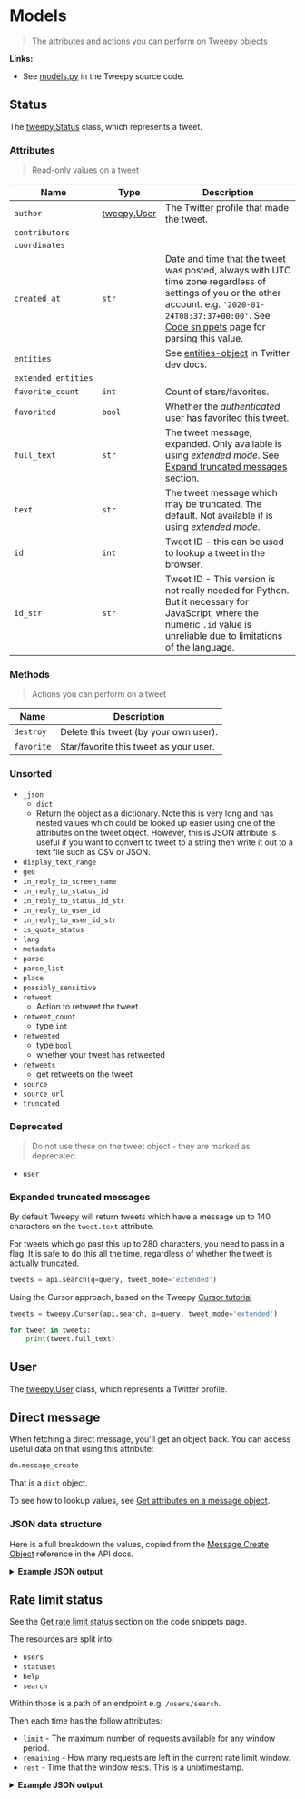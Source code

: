 # Models
> The attributes and actions you can perform on Tweepy objects


**Links:**

- See [models.py] in the Tweepy source code.



## Status

The [tweepy.Status] class, which represents a tweet.

### Attributes
> Read-only values on a tweet

| Name                | Type                 | Description                                                                                                                                                                                                                   |
| ------------------- | -------------------- | ----------------------------------------------------------------------------------------------------------------------------------------------------------------------------------------------------------------------------- |
| `author`            | [tweepy.User](#user) | The Twitter profile that made the tweet.                                                                                                                                                                                      |
| `contributors`      |                      |                                                                                                                                                                                                                               |
| `coordinates`       |                      |                                                                                                                                                                                                                               |
| `created_at`        | `str`                | Date and time that the tweet was posted, always with UTC time zone regardless of settings of you or the other account. e.g. `'2020-01-24T08:37:37+00:00'`. See [Code snippets](code_snippets.md) page for parsing this value. |
| `entities`          |                      | See [entities-object] in Twitter dev docs.                                                                                                                                                                                    |
| `extended_entities` |                      |                                                                                                                                                                                                                               |
| `favorite_count`    | `int`                | Count of stars/favorites.                                                                                                                                                                                                     |
| `favorited`         | `bool`               | Whether the *authenticated* user has favorited this tweet.                                                                                                                                                                    |
| `full_text`         | `str`                | The tweet message, expanded. Only available is using *extended mode*. See [Expand truncated messages](#expand-truncated-messages) section.                                                                                    |
| `text`              | `str`                | The tweet message which may be truncated. The default. Not available if is using *extended mode*.                                                                                                                             |
| `id`                | `int`                | Tweet ID - this can be used to lookup a tweet in the browser.                                                                                                                                                                 |
| `id_str`            | `str`                | Tweet ID - This version is not really needed for Python. But it necessary for JavaScript, where the numeric `.id` value is unreliable due to limitations of the language.                                                     |

[entities-object]: https://developer.twitter.com/en/docs/tweets/data-dictionary/overview/entities-object

### Methods
> Actions you can perform on a tweet

| Name       | Description                            |
| ---------- | -------------------------------------- |
| `destroy`  | Delete this tweet (by your own user).  |
| `favorite` | Star/favorite this tweet as your user. |

### Unsorted

- `_json`
    - `dict`
    - Return the object as a dictionary. Note this is very long and has nested values which could be looked up easier using one of the attributes on the tweet object. However, this is JSON attribute is useful if you want to convert to tweet to a string then write it out to a text file such as CSV or JSON.
- `display_text_range`
- `geo`
- `in_reply_to_screen_name`
- `in_reply_to_status_id`
- `in_reply_to_status_id_str`
- `in_reply_to_user_id`
- `in_reply_to_user_id_str`
- `is_quote_status`
- `lang`
- `metadata`
- `parse`
- `parse_list`
- `place`
- `possibly_sensitive`
- `retweet`
    - Action to retweet the tweet.
- `retweet_count`
    - type `int`
- `retweeted`
    - type `bool`
    - whether your tweet has retweeted
- `retweets`
    - get retweets on the tweet
- `source`
- `source_url`
- `truncated`

### Deprecated
> Do not use these on the tweet object - they are marked as deprecated.

- `user`


### Expanded truncated messages


By default Tweepy will return tweets which have a message up to 140 characters on the `tweet.text` attribute.

For tweets which go past this up to 280 characters, you need to pass in a flag. It is safe to do this all the time, regardless of whether the tweet is actually truncated.

```python
tweets = api.search(q=query, tweet_mode='extended')
```

Using the Cursor approach, based on the Tweepy [Cursor tutorial]

```python
tweets = tweepy.Cursor(api.search, q=query, tweet_mode='extended')

for tweet in tweets:
    print(tweet.full_text)
```

## User

The [tweepy.User] class, which represents a Twitter profile.


[models.py]: https://github.com/tweepy/tweepy/blob/master/tweepy/models.py
[tweepy.Status]: https://github.com/tweepy/tweepy/blob/v3.8.0/tweepy/models.py#L83
[tweepy.User]: https://github.com/tweepy/tweepy/blob/v3.8.0/tweepy/models.py#L144
[Cursor tutorial]: http://docs.tweepy.org/en/v3.8.0/cursor_tutorial.html


## Direct message

When fetching a direct message, you'll get an object back. You can access useful data on that using this attribute:

```python
dm.message_create
```


That is a `dict` object.

To see how to lookup values, see [Get attributes on a message object](code_snippets.md#get-attributes-on-a-message-object).


### JSON data structure

Here is a full breakdown the values, copied from the [Message Create Object] reference in the API docs.

[Message Create Object]: https://developer.twitter.com/en/docs/direct-messages/sending-and-receiving/guides/message-create-object


<details>
<summary><b>Example JSON output</b></summary>

```json
{
    "target": {
        "recipient_id": "1234858592"
    },
    "sender_id": "3805104374",
    "source_app_id": "268278",

    "message_data": {
        "text": "Blue Bird",
        "entities": {
            "hashtags": [],
            "symbols": [],
            "urls": [],
            "user_mentions": [],
        },
        "quick_reply_response": {
            "type": "options",
            "metadata": "external_id_2"
        },
        "attachment": {
            "type": "media",
            "media": {
            }
        }
    }
}
```

</details>


## Rate limit status

See the [Get rate limit status](code_snippets.md#get-rate-limit-status) section on the code snippets page.

The resources are split into:

- `users`
- `statuses`
- `help`
- `search`

Within those is a path of an endpoint e.g. `/users/search`.

Then each time has the follow attributes:

- `limit` - The maximum number of requests available for any window period.
- `remaining` - How many requests are left in the current rate limit window.
- `rest` - Time that the window rests. This is a unixtimestamp.


<details>
<summary><b>Example JSON output</b></summary>

Copied from [Rate Limit Status API reference](https://developer.twitter.com/en/docs/developer-utilities/rate-limit-status/api-reference/get-application-rate_limit_status).

```json
{
    "rate_limit_context": {
        "access_token": "..."
    },
    "resources": {
        "help": {
            "/help/configuration": {
                "limit": 15,
                "remaining": 15,
                "reset": 1403602426
            },
            "/help/languages": {
                "limit": 15,
                "remaining": 15,
                "reset": 1403602426
            },
            "/help/privacy": {
                "limit": 15,
                "remaining": 15,
                "reset": 1403602426
            },
            "/help/tos": {
                "limit": 15,
                "remaining": 15,
                "reset": 1403602426
            }
        },
        "search": {
            "/search/tweets": {
                "limit": 180,
                "remaining": 180,
                "reset": 1403602426
            }
        },
        "statuses": {
            "/statuses/home_timeline": {
                "limit": 15,
                "remaining": 15,
                "reset": 1403602426
            },
            "/statuses/lookup": {
                "limit": 900,
                "remaining": 900,
                "reset": 1403602426
            },
            "/statuses/mentions_timeline": {
                "limit": 75,
                "remaining": 75,
                "reset": 1403602426
            },
            "/statuses/oembed": {
                "limit": 180,
                "remaining": 180,
                "reset": 1403602426
            },
            "/statuses/retweeters/ids": {
                "limit": 75,
                "remaining": 75,
                "reset": 1403602426
            },
            "/statuses/retweets/:id": {
                "limit": 75,
                "remaining": 75,
                "reset": 1403602426
            },
            "/statuses/retweets_of_me": {
                "limit": 75,
                "remaining": 75,
                "reset": 1403602426
            },
            "/statuses/show/:id": {
                "limit": 900,
                "remaining": 900,
                "reset": 1403602426
            },
            "/statuses/user_timeline": {
                "limit": 900,
                "remaining": 900,
                "reset": 1403602426
            }
        },
        "users": {
            "/users/contributees": {
                "limit": 15,
                "remaining": 15,
                "reset": 1403602426
            },
            "/users/contributors": {
                "limit": 15,
                "remaining": 15,
                "reset": 1403602426
            },
            "/users/lookup": {
                "limit": 900,
                "remaining": 900,
                "reset": 1403602426
            },
            "/users/profile_banner": {
                "limit": 180,
                "remaining": 180,
                "reset": 1403602426
            },
            "/users/search": {
                "limit": 900,
                "remaining": 900,
                "reset": 1403602426
            },
            "/users/show/:id": {
                "limit": 180,
                "remaining": 180,
                "reset": 1403602426
            },
            "/users/suggestions": {
                "limit": 15,
                "remaining": 15,
                "reset": 1403602426
            },
            "/users/suggestions/:slug": {
                "limit": 15,
                "remaining": 15,
                "reset": 1403602426
            },
            "/users/suggestions/:slug/members": {
                "limit": 15,
                "remaining": 15,
                "reset": 1403602426
            }
        }
    }
}
```

</details>
